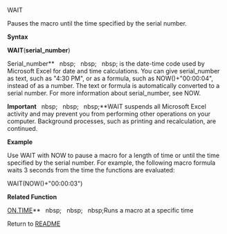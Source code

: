 WAIT

Pauses the macro until the time specified by the serial number.

**Syntax**

**WAIT**(**serial\_number**)

Serial\_number**&nbsp;&nbsp;&nbsp;nbsp;&nbsp;&nbsp;&nbsp;nbsp;&nbsp;&nbsp;&nbsp;nbsp;&nbsp;is the date-time code used by
Microsoft Excel for date and time calculations. You can give
serial\_number as text, such as "4:30 PM", or as a formula, such as
NOW()+"00:00:04", instead of as a number. The text or formula is
automatically converted to a serial number. For more information about
serial\_number, see NOW.

**Important**&nbsp;&nbsp;&nbsp;nbsp;&nbsp;&nbsp;&nbsp;nbsp;&nbsp;&nbsp;&nbsp;nbsp;**WAIT suspends all Microsoft Excel
activity and may prevent you from performing other operations on your
computer. Background processes, such as printing and recalculation, are
continued.

**Example**

Use WAIT with NOW to pause a macro for a length of time or until the
time specified by the serial number. For example, the following macro
formula waits 3 seconds from the time the functions are evaluated:

WAIT(NOW()+"00:00:03")

**Related Function**

[ON.TIME](ON.TIME.md)**&nbsp;&nbsp;&nbsp;nbsp;&nbsp;&nbsp;&nbsp;nbsp;&nbsp;&nbsp;&nbsp;nbsp;Runs a macro at a specific time



Return to [README](README.md)

